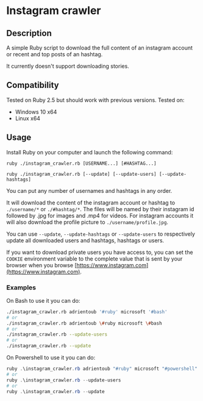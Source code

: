 # Instagram crawler

## Description

A simple Ruby script to download the full content of an instagram account or
recent and top posts of an hashtag.

It currently doesn't support downloading stories.

## Compatibility

Tested on Ruby 2.5 but should work with previous versions.
Tested on:
* Windows 10 x64
* Linux x64

## Usage

Install Ruby on your computer and launch the following command:

```
ruby ./instagram_crawler.rb [USERNAME...] [#HASHTAG...]

ruby ./instagram_crawler.rb [--update] [--update-users] [--update-hashtags]
```

You can put any number of usernames and hashtags in any order.

It will download the content of the instagram account or hashtag to
`./username/*` or `./#hashtag/*`. The files will be named by their instagram
id followed by .jpg for images and .mp4 for videos. For instagram accounts it
will also download the profile picture to `./username/profile.jpg`.

You can use `--update`, `--update-hashtags` or `--update-users` to respectively
update all downloaded users and hashtags, hashtags or users.

If you want to download private users you have access to, you can set the
`COOKIE` environment variable to the complete value that is sent by your browser
when you browse [https://www.instagram.com](https://www.instagram.com).

### Examples

On Bash to use it you can do:
```sh
./instagram_crawler.rb adrientoub '#ruby' microsoft '#bash'
# or
./instagram_crawler.rb adrientoub \#ruby microsoft \#bash
# or
./instagram_crawler.rb --update-users
# or
./instagram_crawler.rb --update
```

On Powershell to use it you can do:
```powershell
ruby .\instagram_crawler.rb adrientoub "#ruby" microsoft "#powershell"
# or
ruby .\instagram_crawler.rb --update-users
# or
ruby .\instagram_crawler.rb --update
```
